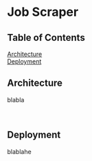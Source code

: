 # Job Scraper

## Table of Contents  
[Architecture](#architecture)  
[Deployment](#deployment)  
<a name="architecture"/>
## Architecture

blabla

&nbsp;<a name="deployment"/>
## Deployment

blablahe